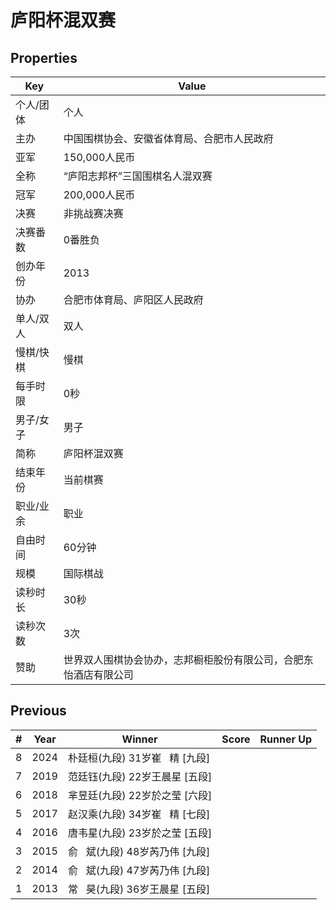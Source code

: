 # 庐阳杯混双赛

## Properties

| Key | Value |
| --- | ----- |
| 个人/团体 | 个人 |
| 主办 | 中国围棋协会、安徽省体育局、合肥市人民政府 |
| 亚军 | 150,000人民币 |
| 全称 | “庐阳志邦杯”三国围棋名人混双赛 |
| 冠军 | 200,000人民币 |
| 决赛 | 非挑战赛决赛 |
| 决赛番数 | 0番胜负 |
| 创办年份 | 2013 |
| 协办 | 合肥市体育局、庐阳区人民政府 |
| 单人/双人 | 双人 |
| 慢棋/快棋 | 慢棋 |
| 每手时限 | 0秒 |
| 男子/女子 | 男子 |
| 简称 | 庐阳杯混双赛 |
| 结束年份 | 当前棋赛 |
| 职业/业余 | 职业 |
| 自由时间 | 60分钟 |
| 规模 | 国际棋战 |
| 读秒时长 | 30秒 |
| 读秒次数 | 3次 |
| 赞助 | 世界双人围棋协会协办，志邦橱柜股份有限公司，合肥东怡酒店有限公司 |

## Previous

| # | Year | Winner | Score | Runner Up |
| --- | --- | --- | --- | --- |
| 8 | 2024 | 朴廷桓(九段) 31岁崔   精 [九段] |  |  |
| 7 | 2019 | 范廷钰(九段) 22岁王晨星 [五段] |  |  |
| 6 | 2018 | 芈昱廷(九段) 22岁於之莹 [六段] |  |  |
| 5 | 2017 | 赵汉乘(九段) 34岁崔   精 [七段] |  |  |
| 4 | 2016 | 唐韦星(九段) 23岁於之莹 [五段] |  |  |
| 3 | 2015 | 俞   斌(九段) 48岁芮乃伟 [九段] |  |  |
| 2 | 2014 | 俞   斌(九段) 47岁芮乃伟 [九段] |  |  |
| 1 | 2013 | 常   昊(九段) 36岁王晨星 [五段] |  |  |

